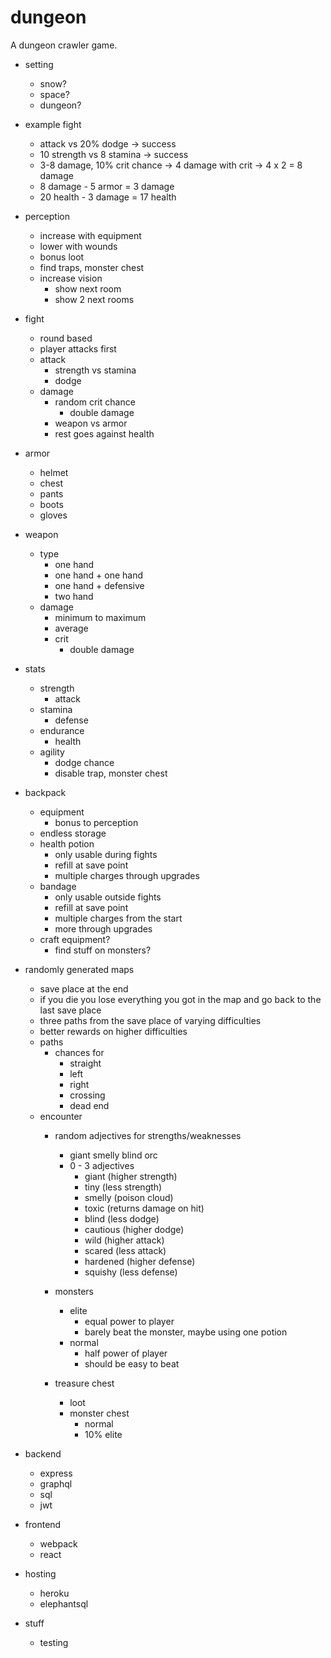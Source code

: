 # dungeon
A dungeon crawler game.

- setting
  - snow?
  - space?
  - dungeon?

- example fight
  - attack vs 20% dodge -> success
  - 10 strength vs 8 stamina -> success
  - 3-8 damage, 10% crit chance -> 4 damage with crit -> 4 x 2 = 8 damage
  - 8 damage - 5 armor = 3 damage
  - 20 health - 3 damage = 17 health

- perception
  - increase with equipment
  - lower with wounds
  - bonus loot
  - find traps, monster chest
  - increase vision
    - show next room
    - show 2 next rooms
  
- fight
  - round based
  - player attacks first
  - attack
    - strength vs stamina
    - dodge
  - damage
    - random crit chance
      - double damage
    - weapon vs armor
    - rest goes against health

- armor
  - helmet
  - chest
  - pants
  - boots
  - gloves
  
- weapon
  - type
    - one hand
    - one hand + one hand
    - one hand + defensive
    - two hand
  - damage
    - minimum to maximum
    - average
    - crit
      - double damage
      
- stats
  - strength
    - attack
  - stamina
    - defense
  - endurance
    - health
  - agility
    - dodge chance
    - disable trap, monster chest
    
- backpack
  - equipment
    - bonus to perception
  - endless storage
  - health potion
    - only usable during fights
    - refill at save point
    - multiple charges through upgrades
  - bandage
    - only usable outside fights
    - refill at save point
    - multiple charges from the start
    - more through upgrades
  - craft equipment?
    - find stuff on monsters?

- randomly generated maps
  - save place at the end
  - if you die you lose everything you got in the map and go back to the last save place
  - three paths from the save place of varying difficulties
  - better rewards on higher difficulties
  - paths
    - chances for
      - straight
      - left
      - right
      - crossing
      - dead end
  - encounter
    - random adjectives for strengths/weaknesses
      - giant smelly blind orc
      - 0 - 3 adjectives
        - giant (higher strength)
        - tiny (less strength)
        - smelly (poison cloud)
        - toxic (returns damage on hit)
        - blind (less dodge)
        - cautious (higher dodge)
        - wild (higher attack)
        - scared (less attack)
        - hardened (higher defense)
        - squishy (less defense)

    - monsters
      - elite
        - equal power to player
        - barely beat the monster, maybe using one potion
      - normal
        - half power of player
        - should be easy to beat
    - treasure chest
      - loot
      - monster chest
        - normal
        - 10% elite

- backend
  - express
  - graphql
  - sql
  - jwt

- frontend
  - webpack
  - react

- hosting
  - heroku
  - elephantsql

- stuff
  - testing
